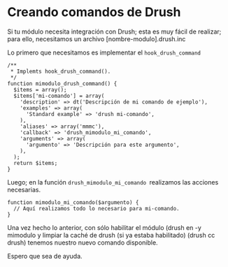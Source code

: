 # Creando comandos de Drush

Si tu módulo necesita integración con Drush; esta es muy fácil de realizar; para ello, necesitamos un archivo [nombre-modulo].drush.inc

Lo primero que necesitamos es implementar el ```hook_drush_command```

```
/**
 * Implemts hook_drush_command().
 */
function mimodulo_drush_command() {
  $items = array();
  $items['mi-comando'] = array(
    'description' => dt('Descripción de mi comando de ejemplo'),
    'examples' => array(
      'Standard example' => 'drush mi-comando',
    ),
    'aliases' => array('mmmc'),
    'callback' => 'drush_mimodulo_mi_comando',
    'arguments' => array(
      'argumento' => 'Descripción para este argumento',
    ),
  );
  return $items;
}
```
Luego; en la función ```drush_mimodulo_mi_comando ```realizamos las acciones necesarias.


```
function mimodulo_mi_comando($argumento) {
  // Aquí realizamos todo lo necesario para mi-comando.
}
```

Una vez hecho lo anterior, con sólo habilitar el módulo (drush en -y mimodulo y limpiar la caché de drush (si ya estaba habilitado) (drush cc drush) tenemos nuestro nuevo comando disponible.

Espero que sea de ayuda.
